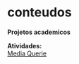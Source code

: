 # conteudos
 <b>Projetos academicos</b>


<b>Atividades:</b><br>
<a href="exe-html-css\exe-26-media-queries\mq05\index.html">Media Querie</a>
